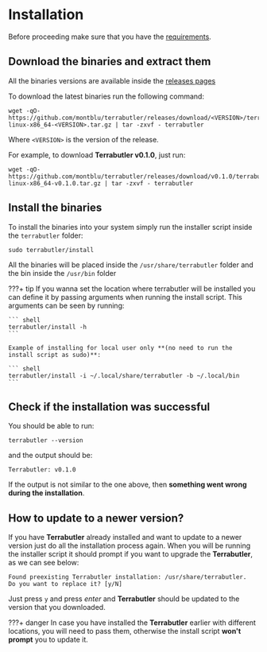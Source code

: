 # Installation

Before proceeding make sure that you have the [requirements](requirements.md).

## Download the binaries and extract them

All the binaries versions are available inside the [releases pages](https://github.com/montblu/terrabutler/releases)

To download the latest binaries run the following command:

``` shell
wget -qO- https://github.com/montblu/terrabutler/releases/download/<VERSION>/terrabutler-linux-x86_64-<VERSION>.tar.gz | tar -zxvf - terrabutler
```

Where `<VERSION>` is the version of the release.

For example, to download **Terrabutler v0.1.0**, just run:

```
wget -qO- https://github.com/montblu/terrabutler/releases/download/v0.1.0/terrabutler-linux-x86_64-v0.1.0.tar.gz | tar -zxvf - terrabutler
```

## Install the binaries

To install the binaries into your system simply run the installer script inside the `terrabutler` folder:

``` shell
sudo terrabutler/install
```

All the binaries will be placed inside the `/usr/share/terrabutler` folder and the bin inside the `/usr/bin` folder

???+ tip
    If you wanna set the location where terrabutler will be installed you can define it by passing arguments when running the install script.
    This arguments can be seen by running:
    
    ``` shell
    terrabutler/install -h
    ```

    Example of installing for local user only **(no need to run the install script as sudo)**:
    
    ``` shell
    terrabutler/install -i ~/.local/share/terrabutler -b ~/.local/bin
    ```

## Check if the installation was successful

You should be able to run:

``` shell
terrabutler --version
```

and the output should be:


``` shell
Terrabutler: v0.1.0
```

If the output is not similar to the one above, then **something went wrong during the installation**.

## How to update to a newer version?

If you have **Terrabutler** already installed and want to update to a newer version just do all the installation process again.
When you will be running the installer script it should prompt if you want to upgrade the **Terrabutler**, as we can see below:

``` shell
Found preexisting Terrabutler installation: /usr/share/terrabutler.
Do you want to replace it? [y/N]
```

Just press `y` and press *enter* and **Terrabutler** should be updated to the version that you downloaded.

???+ danger
    In case you have installed the **Terrabutler** earlier with different locations, you will need to pass them, otherwise the
    install script **won't prompt** you to update it.
